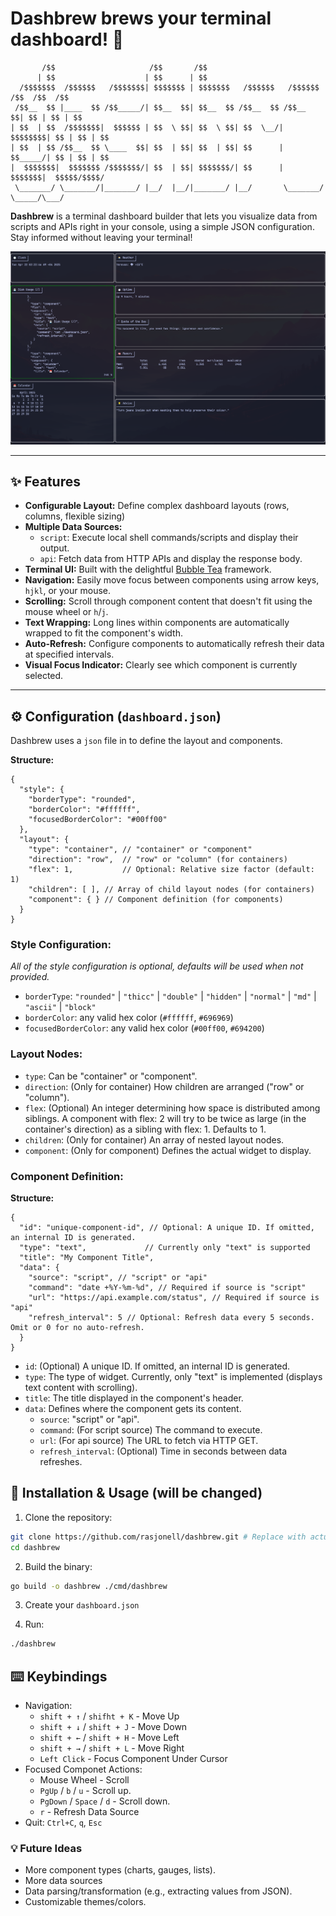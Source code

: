 # Dashbrew  brews your terminal dashboard! 🧉

```
       /$$                     /$$       /$$                                        
      | $$                    | $$      | $$                                        
  /$$$$$$$  /$$$$$$   /$$$$$$$| $$$$$$$ | $$$$$$$   /$$$$$$   /$$$$$$  /$$  /$$  /$$
 /$$__  $$ |____  $$ /$$_____/| $$__  $$| $$__  $$ /$$__  $$ /$$__  $$| $$ | $$ | $$
| $$  | $$  /$$$$$$$|  $$$$$$ | $$  \ $$| $$  \ $$| $$  \__/| $$$$$$$$| $$ | $$ | $$
| $$  | $$ /$$__  $$ \____  $$| $$  | $$| $$  | $$| $$      | $$_____/| $$ | $$ | $$
|  $$$$$$$|  $$$$$$$ /$$$$$$$/| $$  | $$| $$$$$$$/| $$      |  $$$$$$$|  $$$$$/$$$$/
 \_______/ \_______/|_______/ |__/  |__/|_______/ |__/       \_______/ \_____/\___/ 
```

**Dashbrew** is a terminal dashboard builder that lets you visualize data from scripts and APIs right in your console, using a simple JSON configuration. Stay informed without leaving your terminal!

![screenshot](./screen.png)

---

## ✨ Features

*   **Configurable Layout:** Define complex dashboard layouts (rows, columns, flexible sizing)
*   **Multiple Data Sources:**
    *   `script`: Execute local shell commands/scripts and display their output.
    *   `api`: Fetch data from HTTP APIs and display the response body.
*   **Terminal UI:** Built with the delightful [Bubble Tea](https://github.com/charmbracelet/bubbletea) framework.
*   **Navigation:** Easily move focus between components using arrow keys, `hjkl`, or your mouse.
*   **Scrolling:** Scroll through component content that doesn't fit using the mouse wheel or `h`/`j`.
*   **Text Wrapping:** Long lines within components are automatically wrapped to fit the component's width.
*   **Auto-Refresh:** Configure components to automatically refresh their data at specified intervals.
*   **Visual Focus Indicator:** Clearly see which component is currently selected.

---

## ⚙️ Configuration (`dashboard.json`)

Dashbrew uses a `json` file in to define the layout and components.

**Structure:**

```jsonc
{
  "style": {
    "borderType": "rounded",
    "borderColor": "#ffffff",
    "focusedBorderColor": "#00ff00"
  },
  "layout": {
    "type": "container", // "container" or "component"
    "direction": "row",  // "row" or "column" (for containers)
    "flex": 1,           // Optional: Relative size factor (default: 1)
    "children": [ ], // Array of child layout nodes (for containers)
    "component": { } // Component definition (for components)
  }
}
```

### Style Configuration:

*All of the style configuration is optional, defaults will be used when not provided.*

- `borderType`: `"rounded"` | `"thicc"` | `"double"` | `"hidden"` | `"normal"` | `"md"` | `"ascii"` | `"block"`
- `borderColor`: any valid hex color (`#ffffff`, `#696969`)
- `focusedBorderColor`: any valid hex color (`#00ff00`, `#694200`)

### Layout Nodes:

- `type`: Can be "container" or "component".
- `direction`: (Only for container) How children are arranged ("row" or "column").
- `flex`: (Optional) An integer determining how space is distributed among siblings. A component with flex: 2 will try to be twice as large (in the container's direction) as a sibling with flex: 1. Defaults to 1.
- `children`: (Only for container) An array of nested layout nodes.
- `component`: (Only for component) Defines the actual widget to display.

### Component Definition:

**Structure:**
```jsonc
{
  "id": "unique-component-id", // Optional: A unique ID. If omitted, an internal ID is generated.
  "type": "text",             // Currently only "text" is supported
  "title": "My Component Title",
  "data": {
    "source": "script", // "script" or "api"
    "command": "date +%Y-%m-%d", // Required if source is "script"
    "url": "https://api.example.com/status", // Required if source is "api"
    "refresh_interval": 5 // Optional: Refresh data every 5 seconds. Omit or 0 for no auto-refresh.
  }
}
```

- `id`: (Optional) A unique ID. If omitted, an internal ID is generated.
- `type`: The type of widget. Currently, only "text" is implemented (displays text content with scrolling).
- `title`: The title displayed in the component's header.
- `data`: Defines where the component gets its content.
    - `source`: "script" or "api".
    - `command`: (For script source) The command to execute.
    - `url`: (For api source) The URL to fetch via HTTP GET.
    - `refresh_interval`: (Optional) Time in seconds between data refreshes.


## 🚀 Installation & Usage (will be changed)

1. Clone the repository:

```bash
git clone https://github.com/rasjonell/dashbrew.git # Replace with actual repo URL
cd dashbrew
```

2. Build the binary:

```bash
go build -o dashbrew ./cmd/dashbrew
```

3. Create your `dashboard.json`

4. Run:

```bash
./dashbrew
```

## ⌨️ Keybindings

- Navigation:
    - `shift + ↑` / `shifht + K` - Move Up
    - `shift + ↓` / `shift + J` - Move Down
    - `shift + ←` / `shift + H` - Move Left
    - `shift + →` / `shift + L` - Move Right
    - `Left Click` - Focus Component Under Cursor
- Focused Componet Actions:
    - Mouse Wheel - Scroll
    - `PgUp` / `b` / `u` - Scroll up.
    - `PgDown` / `Space` / `d` - Scroll down.
    - `r` - Refresh Data Source 
- Quit: `Ctrl+C`, `q`, `Esc`

### 💡 Future Ideas

- More component types (charts, gauges, lists).
- More data sources
- Data parsing/transformation (e.g., extracting values from JSON).
- Customizable themes/colors.
